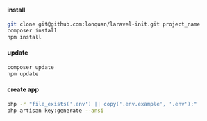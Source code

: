#### install
```bash
git clone git@github.com:lonquan/laravel-init.git project_name
composer install
npm install
```

#### update
```bash
composer update
npm update
```

#### create app
```bash
php -r "file_exists('.env') || copy('.env.example', '.env');"
php artisan key:generate --ansi          
```
